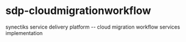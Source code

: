 # sdp-cloudmigrationworkflow
synectiks service delivery platform -- cloud migration workflow services implementation

